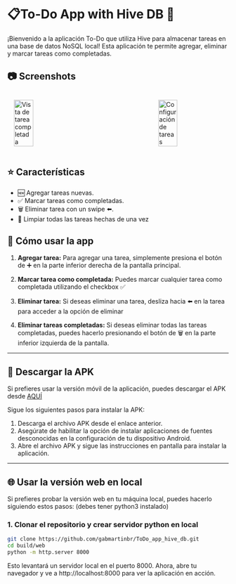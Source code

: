 # 📋To-Do App with Hive DB 💽

¡Bienvenido a la aplicación To-Do que utiliza Hive para almacenar tareas en una base de datos NoSQL local! Esta aplicación te permite agregar, eliminar y marcar tareas como completadas.

## 📷 Screenshots
<div style="display: flex; justify-content: space-between; padding: 10px;">
  <img src="https://github.com/user-attachments/assets/eff805c3-d094-446b-9b91-9b724d40b127" alt="Vista de tarea completada" style="width: 30%; height: auto; padding: 5px;"/>
  <img src="https://github.com/user-attachments/assets/96402aa4-59e8-4cf8-b4c5-010ff444a366" alt="Configuración de tareas" style="width: 30%; height: auto; padding: 5px;"/>
</div>


## ⭐ Características

- 🆕 Agregar tareas nuevas.
- ✅ Marcar tareas como completadas.
- 🗑️ Eliminar tarea con un swipe ⬅️.
- 🧹 Limpiar todas las tareas hechas de una vez

## 🔎 Cómo usar la app

1. **Agregar tarea:**
   Para agregar una tarea, simplemente presiona el botón de ➕ en la parte inferior derecha de la pantalla principal.

2. **Marcar tarea como completada:**
   Puedes marcar cualquier tarea como completada utilizando el checkbox ✅

3. **Eliminar tarea:**
   Si deseas eliminar una tarea, desliza hacia ⬅️ en la tarea para acceder a la opción de eliminar

4. **Eliminar tareas completadas:**
   Si deseas eliminar todas las tareas completadas, puedes hacerlo presionando el botón de 🗑️ en la parte inferior izquierda de la pantalla.

---

## 📁 Descargar la APK

Si prefieres usar la versión móvil de la aplicación, puedes descargar el APK desde [AQUÍ](build/app/outputs/flutter-apk/app-release.apk)  

Sigue los siguientes pasos para instalar la APK:

1. Descarga el archivo APK desde el enlace anterior.
2. Asegúrate de habilitar la opción de instalar aplicaciones de fuentes desconocidas en la configuración de tu dispositivo Android.
3. Abre el archivo APK y sigue las instrucciones en pantalla para instalar la aplicación.

---

## 🌐 Usar la versión web en local

Si prefieres probar la versión web en tu máquina local, puedes hacerlo siguiendo estos pasos:
(debes tener python3 instalado)

### 1. Clonar el repositorio y crear servidor python en local

```bash
git clone https://github.com/gabmartinbr/ToDo_app_hive_db.git
cd build/web
python -m http.server 8000
```
Esto levantará un servidor local en el puerto 8000. Ahora, abre tu navegador y ve a http://localhost:8000 para ver la aplicación en acción.
